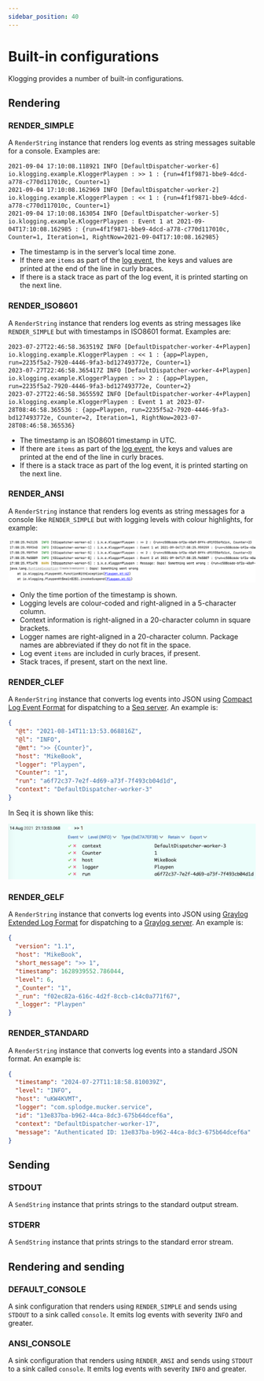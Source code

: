 ```yaml
---
sidebar_position: 40
---
```


# Built-in configurations

Klogging provides a number of built-in configurations.

## Rendering

### RENDER_SIMPLE

A `RenderString` instance that renders log events as string messages suitable for a
console. Examples are:

```
2021-09-04 17:10:08.118921 INFO [DefaultDispatcher-worker-6] io.klogging.example.KloggerPlaypen : >> 1 : {run=4f1f9871-bbe9-4dcd-a778-c770d117010c, Counter=1}
2021-09-04 17:10:08.162969 INFO [DefaultDispatcher-worker-2] io.klogging.example.KloggerPlaypen : << 1 : {run=4f1f9871-bbe9-4dcd-a778-c770d117010c, Counter=1}
2021-09-04 17:10:08.163054 INFO [DefaultDispatcher-worker-5] io.klogging.example.KloggerPlaypen : Event 1 at 2021-09-04T17:10:08.162985 : {run=4f1f9871-bbe9-4dcd-a778-c770d117010c, Counter=1, Iteration=1, RightNow=2021-09-04T17:10:08.162985}
```

- The timestamp is in the server’s local time zone.
- If there are `items` as part of the [log event](../concepts/log-events.md), the keys and values are printed at the end of
  the line in curly braces.
- If there is a stack trace as part of the log event, it is printed starting on the next line.

### RENDER_ISO8601

A `RenderString` instance that renders log events as string messages like `RENDER_SIMPLE` but with
timestamps in ISO8601 format. Examples are:

```
2023-07-27T22:46:58.363519Z INFO [DefaultDispatcher-worker-4+Playpen] io.klogging.example.KloggerPlaypen : << 1 : {app=Playpen, run=2235f5a2-7920-4446-9fa3-bd127493772e, Counter=1}
2023-07-27T22:46:58.365417Z INFO [DefaultDispatcher-worker-4+Playpen] io.klogging.example.KloggerPlaypen : >> 2 : {app=Playpen, run=2235f5a2-7920-4446-9fa3-bd127493772e, Counter=2}
2023-07-27T22:46:58.365559Z INFO [DefaultDispatcher-worker-4+Playpen] io.klogging.example.KloggerPlaypen : Event 1 at 2023-07-28T08:46:58.365536 : {app=Playpen, run=2235f5a2-7920-4446-9fa3-bd127493772e, Counter=2, Iteration=1, RightNow=2023-07-28T08:46:58.365536}
```

- The timestamp is an ISO8601 timestamp in UTC.
- If there are `items` as part of the [log event](../concepts/log-events.md), the keys and values are printed at the end of
  the line in curly braces.
- If there is a stack trace as part of the log event, it is printed starting on the next line.

### RENDER_ANSI

A `RenderString` instance that renders log events as string messages for a console like `RENDER_SIMPLE` but with
logging levels with colour highlights, for example:

![Example of RENDER_ANSI output](/img/render-ansi.png)

- Only the time portion of the timestamp is shown.
- Logging levels are colour-coded and right-aligned in a 5-character column.
- Context information is right-aligned in a 20-character column in square brackets.
- Logger names are right-aligned in a 20-character column. Package names are abbreviated if they do not fit in the space.
- Log event `items` are included in curly braces, if present.
- Stack traces, if present, start on the next line.

### RENDER_CLEF

A `RenderString` instance that converts log events into JSON using
[Compact Log Event Format](https://clef-json.org/) for dispatching to a
[Seq server](https://datalust.co/seq). An example is:

```json
{
  "@t": "2021-08-14T11:13:53.068816Z",
  "@l": "INFO",
  "@mt": ">> {Counter}",
  "host": "MikeBook",
  "logger": "Playpen",
  "Counter": "1",
  "run": "a6f72c37-7e2f-4d69-a73f-7f493cb04d1d",
  "context": "DefaultDispatcher-worker-3"
}
```

In Seq it is shown like this:

![](../../static/img/clef-json-in-seq.png)

### RENDER_GELF

A `RenderString` instance that converts log events into JSON using
[Graylog Extended Log Format](https://docs.graylog.org/en/latest/pages/gelf.html#gelf-payload-specification)
for dispatching to a [Graylog server](https://www.graylog.org).
An example is:

```json
{
  "version": "1.1",
  "host": "MikeBook",
  "short_message": ">> 1",
  "timestamp": 1628939552.786044,
  "level": 6,
  "_Counter": "1",
  "_run": "f02ec82a-616c-4d2f-8ccb-c14c0a771f67",
  "_logger": "Playpen"
}
```

### RENDER_STANDARD

A `RenderString` instance that converts log events into a standard JSON format. An example is:

```json
{
  "timestamp": "2024-07-27T11:18:58.810039Z",
  "level": "INFO",
  "host": "uKW4KVMT",
  "logger": "com.splodge.mucker.service",
  "id": "13e837ba-b962-44ca-8dc3-675b64dcef6a",
  "context": "DefaultDispatcher-worker-17",
  "message": "Authenticated ID: 13e837ba-b962-44ca-8dc3-675b64dcef6a"
}
```

## Sending

### STDOUT

A `SendString` instance that prints strings to the standard output stream.

### STDERR

A `SendString` instance that prints strings to the standard error stream.

## Rendering and sending

### DEFAULT_CONSOLE

A sink configuration that renders using `RENDER_SIMPLE` and sends using `STDOUT` to a sink
called `console`. It emits log events with severity `INFO` and greater.

### ANSI_CONSOLE

A sink configuration that renders using `RENDER_ANSI` and sends using `STDOUT` to a sink
called `console`. It emits log events with severity `INFO` and greater.
